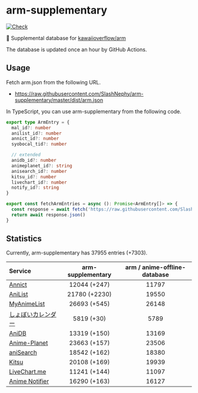 # arm-supplementary

[![Check](https://github.com/SlashNephy/arm-supplementary/actions/workflows/check-node.yml/badge.svg)](https://github.com/SlashNephy/arm-supplementary/actions/workflows/check-node.yml)

💊 Supplemental database for [kawaiioverflow/arm](https://github.com/kawaiioverflow/arm)

The database is updated once an hour by GitHub Actions.

## Usage

Fetch arm.json from the following URL.

- https://raw.githubusercontent.com/SlashNephy/arm-supplementary/master/dist/arm.json

In TypeScript, you can use arm-supplementary from the following code.

```TypeScript
export type ArmEntry = {
  mal_id?: number
  anilist_id?: number
  annict_id?: number
  syobocal_tid?: number

  // extended
  anidb_id?: number
  animeplanet_id?: string
  anisearch_id?: number
  kitsu_id?: number
  livechart_id?: number
  notify_id?: string
}

export const fetchArmEntries = async (): Promise<ArmEntry[]> => {
  const response = await fetch('https://raw.githubusercontent.com/SlashNephy/arm-supplementary/master/dist/arm.json')
  return await response.json()
}
```

## Statistics

Currently, arm-supplementary has 37955 entries (+7303).

| Service                                     | arm-supplementary | arm / anime-offline-database |
| :------------------------------------------ | :---------------: | :--------------------------: |
| [Annict](https://annict.com)                |   12044 (+247)    |            11797             |
| [AniList](https://anilist.co)               |   21780 (+2230)   |            19550             |
| [MyAnimeList](https://myanimelist.net)      |   26693 (+545)    |            26148             |
| [しょぼいカレンダー](https://cal.syoboi.jp) |    5819 (+30)     |             5789             |
| [AniDB](https://anidb.net)                  |   13319 (+150)    |            13169             |
| [Anime-Planet](https://anime-planet.com)    |   23663 (+157)    |            23506             |
| [aniSearch](https://anisearch.com)          |   18542 (+162)    |            18380             |
| [Kitsu](https://kitsu.io)                   |   20108 (+169)    |            19939             |
| [LiveChart.me](https://livechart.me)        |   11241 (+144)    |            11097             |
| [Anime Notifier](https://notify.moe)        |   16290 (+163)    |            16127             |
